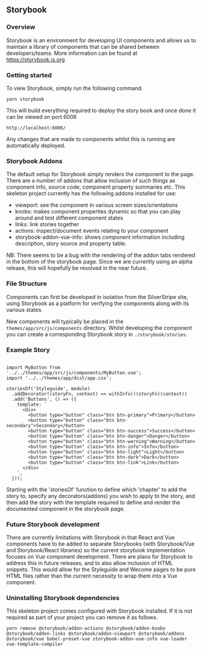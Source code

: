 ## Storybook

### Overview
Storybook is an environment for developing UI components and allows us to maintain a library of components that can be shared between developers/teams.
More information can be found at <https://storybook.js.org>

### Getting started
To view Storybook, simply run the following command.
````
yarn storybook
````
This will build everything required to deploy the story book and once done it can be viewed on port 6006
````
http://localhost:6006/
````
Any changes that are made to components whilst this is running are automatically deployed.

### Storybook Addons
The default setup for Storybook simply renders the component to the page. There are a number of addons that allow inclusion
of such things as component info, source code, component property summaries etc.
This skeleton project currently has the following addons installed for use:
- viewport: see the component in various screen sizes/orientations
- knobs: makes component properties dynamic so that you can play around and test different component states
- links: link stories together
- actions: inspect/document events relating to your component
- storybook-addon-vue-info: shows component information including description, story source and property table.

NB: There seems to be a bug with the rendering of the addon tabs rendered in the bottom of the storybook page. Since we 
are currently using an alpha release, this will hopefully be resolved in the near future.

### File Structure
Components can first be developed in isolation from the SilverStripe site, using Storybook as a platform for verifying the components along with its various states.

New components will typically be placed in the `themes/app/src/js/components` directory. Whilst developing the component you can create a corresponding Storybook story in `./storybook/stories`.

### Example Story
```import { storiesOf } from '@storybook/vue';

import MyButton from '../../themes/app/src/js/components/MyButton.vue';
import '../../themes/app/dist/app.css';

storiesOf('Styleguide', module)
  .addDecorator((storyFn, context) => withInfo()(storyFn)(context))
  .add('Buttons', () => ({
    template: `
      <div>
        <button type="button" class="btn btn-primary">Primary</button>
        <button type="button" class="btn btn-secondary">Secondary</button>
        <button type="button" class="btn btn-success">Success</button>
        <button type="button" class="btn btn-danger">Danger</button>
        <button type="button" class="btn btn-warning">Warning</button>
        <button type="button" class="btn btn-info">Info</button>
        <button type="button" class="btn btn-light">Light</button>
        <button type="button" class="btn btn-dark">Dark</button>
        <button type="button" class="btn btn-link">Link</button>
      </div>
    `,
  }));
```
Starting with the 'storiesOf' function to define which 'chapter' to add the story to, specify any decorators(addons) you
wish to apply to the story, and then add the story with the template required to define and render the documented
component in the storybook page.

### Future Storybook development
There are currently limitations with Storybook in that React and Vue components have to be added to separate Storybooks
(with Storybook/Vue and Storybook/React libraries) so the current storybook implementation focuses on Vue
component development. There are plans for Storybook to address this in future releases, and to also allow inclusion of HTML snippets.
This would allow for the Styleguide and Wecome pages to be pure HTML files rather than the current necessity to wrap
them into a Vue component.

### Uninstalling Storybook dependencies
This skeleton project comes configured with Storybook installed. If it is not required as part of your project you can remove
it as follows.
````
yarn remove @storybook/addon-actions @storybook/addon-knobs @storybook/addon-links @storybook/addon-viewport @storybook/addons @storybook/vue babel-preset-vue storybook-addon-vue-info vue-loader vue-template-compiler
````

